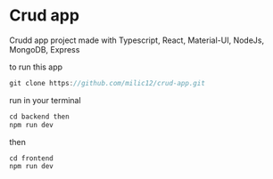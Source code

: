 # Crud app
Crudd app project made with Typescript, React, Material-UI, NodeJs, MongoDB, Express

to run this app

```js
git clone https://github.com/milic12/crud-app.git
```
run in your terminal

```js
cd backend then 
npm run dev
```
then

```js
cd frontend
npm run dev
```
